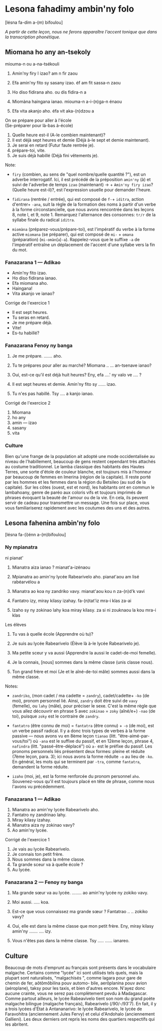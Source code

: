 # Lesona fahadimy ambin'ny folo

[lésna fa-dim a-(m) bifoulou]

*A partir de cette leçon, nous ne ferons apparaître l'accent tonique que dans la transcription phonétique.*

## Miomana ho any an-tsekoly

miouma-n ou a-na-tsékouli


1. Amin'ny firy I izao?
am n fir zaou

2. Efa amin'ny fito sy sasany izao.
éf am fit sassa-n zaou

3. Ho diso fidirana aho.
ou dis fidira-n a

4. Miomàna haingana ianao.
miouma-n a-i-(n)ga-n énaou

5. Efa vita akanjo aho.
éfa vit aka-(n)dzou a


On se prépare pour aller à l'école  
(Se-préparer pour là-bas à-école)

1. Quelle heure est-il (A-le combien maintenant)?
2. Il est déjà sept heures et demie (Déjà à-le sept et demie maintenant).
3. Je serai en retard (Futur faute rentrée je).
4. prépare-toi, vite.
5. Je suis déjà habillé (Déjà fini vêtements je).

Note:

- `firy` (combien, au sens de "quel nombre/quelle quantité ?"), est
un adverbe interrogatif. Ici, il est précédé de la préposition
`amin'ny` (à) et suivi de l'adverbe de temps `izao` (maintenant)
-> + `Amin'ny firy izao`? (Quelle heure est-il)?, est l'expression
usuelle pour demander l'heure.

- `fidirana` (rentrée / entrée), qui est composé de `f-`+ `iditra`, action
d'entrer+ `-ana`, suit la règle de la formation des noms à partir
d'un verbe à la forme circonstancielle, que nous avons rencontrée 
dans les leçons 8, note l, et 9, note 1. 
Remarquez l'alternance des consonnes: `tr/r` de la syllabe finale du radical `iditra`.

- `miomàna` (préparez-vous/prépare-toi), est l'impératif du verbe
à la forme active `miomana` (se préparer), qui est composé de
`mi-` + `omana` (préparation) (`mi-omàn`(`a`)`-a`). 
Rappelez-vous que le suffixe `-a` de l'impératif entraîne 
un déplacement de l'accent d'une syllabe vers la fin du mot.

### Fanazarana 1 — Adikao

- Amin'ny fito izao. 
- Ho diso fidirana ianao.
- Efa miomana aho. 
- Haingana! 
- Vita akanjo ve ianao?

Corrige de l'exercice 1

- II est sept heures. 
- Tu seras en retard. 
- Je me prépare déjà.
- Vite!
- Es-tu habillé?

### Fanazarana Fenoy ny banga

1. Je me prépare.
....... aho.

2. Tu te prépares pour aller au marché?
Miomana .. ... an-tsenave ianao?

3. Oui, est-ce qu'il est déjà huit heures?
Eny, efa ....' ny valo ve .... ?

4. Il est sept heures et demie.
Amin'ny fito sy ...... izao.

5. Tu n'es pas habillé.
Tsy .... a kanjo ianao.

Corrigé de l'exercice 2

1. Miomana 
2. ho any 
3. amin — izao 
4. sasany 
5. vita


### Culture

Bien qu'une frange de la population ait adopté une mode occidentalisée 
au niveau de l'habillement, beaucoup de gens restent cependant très 
attachés au costume traditionnel. 
Le lamba classique des habitants des Hautes Terres, 
une sorte d'étole de couleur blanche, est toujours mis à l'honneur 
par beaucoup de femmes en Imerina (région de la capitale). 
Il reste porté par les hommes et les femmes dans la région du Betsileo (au sud de la capitale). 
Sur les côtes (ouest, est et nord), les habitants ont en commun le lambahoany,
genre de paréo aux coloris vifs et toujours imprimés de phrases
évoquant la beauté de l'amour ou de la vie. En cela, ils peuvent
servir de cadeau pour transmettre un message. Une fois sur place,
vous vous familiariserez rapidement avec les coutumes des uns et
des autres.


## Lesona fahenina ambin'ny folo

[lésna fa-(i)énn a-(m)bifoulou]

### Ny mpianatra

ni pianat'

1. Mianatra aiza ianao ?
mianat'a-izénaou

2. Mpianatra ao amin'ny lycée Rabearivelo aho.
pianat'aou am lisé rabéarvélou a

3. Mianatra ao koa ny zandriko vavy.
mianat'aou kou n za-(n)d'k vavi

4. Fantatro izy, miray kilasy izahay.
fa-(n)tat'iz mra-i klas za-ai

5. Izaho sy ny zokinao lahy koa miray kilasy.
za si ni zouknaou la kou mra-i klas


Les élèves

1. Tu vas à quelle école (Apprendre où tu)?

2. Je suis au lycée Rabearivelo (Élève là à-le lycée Rabearivelo je).

3. Ma petite sceur y va aussi (Apprendre la aussi le cadet-de-moi femelle).

4. Je la connais, [nous] sommes dans la même classe (unis classe nous).

5. Ton grand frère et moi (Je et le aîné-de-toi mâle) sommes aussi dans la même classe.

Notes:

- `zandriko`, (mon cadet / ma cadette = `zandry`), 
cadet/cadette+ `-ko` (de moi), pronom personnel lié. 
Ainsi, `zandry` doit être suivi de `vavy` (femelle), ou `lahy` (mâle), 
pour préciser le sexe. 
C'est la même règle que vous allez découvrir en phrase 5 
avec `zokinao` = `zoky` (aîné/e+) `-nao` (de toi), 
puisque `zoky` est le contraire de `zandry`.

- `fantatro` (être connu de moi) = `fantatra` (être connu) + `-o` (de moi), 
est un verbe passif radical. 
Il y a donc trois types de verbes à la forme passive — nous avons vu en 8ème leçon 
`tianao` (litt. "être-aimé-par-vous/toi") où `-ana` est le suffixe du passif, 
et en 12ème leçon, phrase 4, `nafindra` (litt. "passé-être-déplacé") où 
`a-` est le préfixe du passif. 
Les pronoms personnels liés présentent deux formes: 
pleine et réduite (7ème leçon, para. 3); 
ici nous avons la forme réduite `-o` au lieu de `-ko`. 
En général, les mots qui se terminent par `-tra`, comme `fantatra`, 
demandent la forme réduite.

- `izaho` (moi, je), est la forme renforcée du pronom personnel `aho`. 
Souvenez-vous qu'il est toujours placé en tête de phrase, comme nous l'avons vu précédemment.

### Fanazarana 1 — Adikao

1. Mianatra ao amin'ny lycée Rabearivelo aho.
2. Fantatro ny zandrinao lahy. 
3. Miray kilasy izahay. 
4. Mianatra aiza ny zokinao vavy? 
5. Ao amin'ny lycée.

Corrigé de l'exercice 1

1. Je vais au lycée Rabearivelo. 
2. Je connais ton petit frère. 
3. Nous sommes dans la même classe. 
4. Ta grande sceur va à quelle école ?
5. Au lycée.


### Fanazarana 2 — Fenoy ny banga

1. Ma grande sœur va au lycée.
........ ao amin'ny lycée ny zokiko vavy.

2. Moi aussi.
..... koa.

3. Est-ce que vous connaissez ma grande sœur ?
Fantatrao .. .. zokiko vavy?

4. Oui, elle est dans la même classe que mon petit frère.
Eny, miray kilasy amin'ny ....... .... izy.

5. Vous n'êtes pas dans la même classe.
Tsy ..... ...... ianareo.

## Culture

Beaucoup de mots d'emprunt au français sont présents dans le
vocabulaire malgache. Certains comme "lycée" ici sont utilisés
tels quels, mais la plupart sont naturalisés, "malgachisés ", comme
lagara pour gare de chemin de fer, aôtômôbilina pouv automo-
bile, aerôplanina pouv avion (aéroplane), taksy pour les taxis, et
bien d'autres encore. N'ayez donc aucune crainte, vous ne serez
pas complètement pevdu à Madagascar. Comme partout ailleurs,
le lycée Rabeavivelo tient son nom du grand poète malgache
bilingue (malgache français), Rabearivelo (/90/-/93'7). En fait,
il y a trois lycées d'État à Antananarivo: 
le lycée Rabearivelo, le lycée de Faravohitra (anciennement Jules Fervy) 
et celui d'Andohalo (anciennement Gallieni). 
Les deux derniers ont repris les noms des quartiers respectifs qui les abritent.


